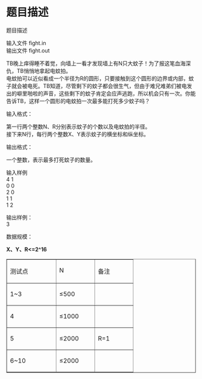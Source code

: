 # 题目描述


<p>
题目描述
</p>
<p>
输入文件 fight.in<br/>
输出文件 fight.out
</p>
<p>
TB晚上痒得睡不着觉，向墙上一看才发现墙上有N只大蚊子！为了报这笔血海深仇，TB悄悄地拿起电蚊拍。 <br/>
电蚊拍可以近似看成一个半径为R的圆形，只要接触到这个圆形的边界或内部，蚊子就会被电死。TB知道，尽管剩下的蚊子都会很生气，但由于难兄难弟们被电发出的噼里啪啦的声音，这些剩下的蚊子肯定会应声逃跑，所以机会只有一次。你能告诉TB，这样一个圆形的电蚊拍一次最多能打死多少蚊子吗？
</p>
<p>
输入格式：
</p>
<p>
第一行两个整数N、R分别表示蚊子的个数以及电蚊拍的半径。 <br/>
接下来N行，每行两个整数X、Y表示蚊子的横坐标和纵坐标。
</p>
<p>
输出格式：
</p>
<p>
一个整数，表示最多打死蚊子的数量。
</p>
<p>
输入样例 <br/>
4 1<br/>
0 0<br/>
2 0<br/>
1 1<br/>
1 2
</p>
<p>
输出样例： <br/>
3
</p>
<p>
数据规模：
</p>
<p>
<strong>X</strong><strong>、Y、R&lt;=2^16</strong>
</p>
<table border="1" cellpadding="0" cellspacing="0">
<tbody>
<tr>
<td valign="top" width="114">
<p>
测试点
</p>
</td>
<td valign="top" width="86">
<p>
N
</p>
</td>
<td valign="top" width="85">
<p>
备注
</p>
</td>
</tr>
<tr>
<td valign="top" width="114">
<p>
1~3
</p>
</td>
<td valign="top" width="86">
<p>
≤500
</p>
</td>
<td valign="top" width="85">
<p>
 
</p>
</td>
</tr>
<tr>
<td valign="top" width="114">
<p>
4
</p>
</td>
<td valign="top" width="86">
<p>
≤1000
</p>
</td>
<td valign="top" width="85">
<p>
 
</p>
</td>
</tr>
<tr>
<td valign="top" width="114">
<p>
5
</p>
</td>
<td valign="top" width="86">
<p>
≤2000
</p>
</td>
<td valign="top" width="85">
<p>
R=1
</p>
</td>
</tr>
<tr>
<td valign="top" width="114">
<p>
6~10
</p>
</td>
<td valign="top" width="86">
<p>
≤2000
</p>
</td>
<td valign="top" width="85">
<p>
 
</p>
</td>
</tr>
</tbody>
</table>
<p>
<br/>
 
</p>
